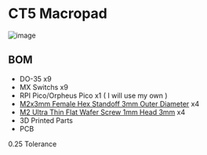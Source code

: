# CT5 Macropad
![image](https://github.com/user-attachments/assets/e482f094-9d12-4835-a08f-a39821ea6c4e)


## BOM
 - DO-35 x9
 - MX Switchs x9
 - RPI Pico/Orpheus Pico x1 ( I will use my own )
 - [M2x3mm Female Hex Standoff 3mm Outer Diameter](https://www.ebay.com.au/itm/126197565599) x4
 - [M2 Ultra Thin Flat Wafer Screw 1mm Head 3mm](https://www.ebay.com.au/itm/404797338616) x4
 - 3D Printed Parts
 - PCB

0.25 Tolerance
